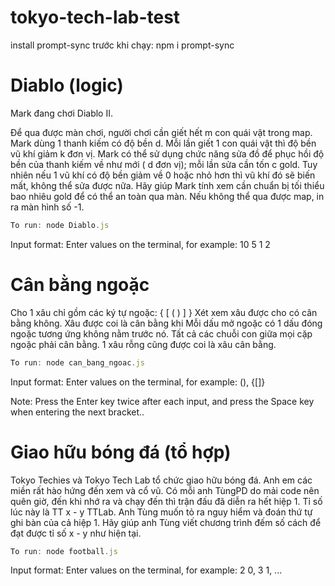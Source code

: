 # tokyo-tech-lab-test
install prompt-sync trước khi chạy:  npm i prompt-sync

# Diablo (logic)
Mark đang chơi Diablo II.

Để qua được màn chơi, người chơi cần giết hết m con quái vật trong map. Mark dùng 1 thanh kiếm có độ bền d. Mỗi lần giết 1 con quái vật thì độ bền vũ khí giảm k đơn vị. Mark có thể sử dụng chức năng sửa đồ để phục hồi độ bền của thanh kiếm về như mới ( d đơn vị); mỗi lần sửa cần tốn c gold. Tuy nhiên nếu 1 vũ khí có độ bền giảm về 0 hoặc nhỏ hơn thì vũ khí đó sẽ biến mất, không thể sửa được nữa.
Hãy giúp Mark tính xem cần chuẩn bị tối thiểu bao nhiêu gold để có thể an toàn qua màn. Nếu không thể qua được map, in ra màn hình số -1.

```js
To run: node Diablo.js
```

Input format: Enter values on the terminal, for example: 10 5 1 2

# Cân bằng ngoặc
Cho 1 xâu chỉ gồm các ký tự ngoặc: { [ ( ) ] }
Xét xem xâu được cho có cân bằng không.
Xâu được coi là cân bằng khi
Mỗi dấu mở ngoặc có 1 dấu đóng ngoặc tương ứng không nằm trước nó.
Tất cả các chuỗi con giữa mọi cặp ngoặc phải cân bằng.
1 xâu rỗng cũng được coi là xâu cân bằng.

```js
To run: node can_bang_ngoac.js
```

Input format: Enter values on the terminal, for example: (), {[]}

Note: Press the Enter key twice after each input, and press the Space key when entering the next bracket..

# Giao hữu bóng đá (tổ hợp)
Tokyo Techies và Tokyo Tech Lab tổ chức giao hữu bóng đá. Anh em các miền rất hào hứng đến xem và cổ vũ.
Có mỗi anh TùngPD do mải code nên quên giờ, đến khi nhớ ra và chạy đến thì trận đấu đã diễn ra hết hiệp 1. Tỉ số lúc này là TT x - y TTLab. Anh Tùng muốn tỏ ra nguy hiểm và đoán thứ tự ghi bàn của cả hiệp 1.
Hãy giúp anh Tùng viết chương trình đếm số cách để đạt được tỉ số x - y như hiện tại.

```js
To run: node football.js
```

Input format: Enter values on the terminal, for example: 2 0, 3 1, ...